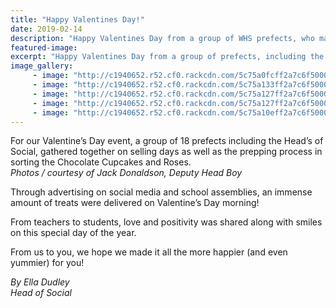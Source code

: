 ```yaml
---
title: "Happy Valentines Day!"
date: 2019-02-14
description: "Happy Valentines Day from a group of WHS prefects, who made it extra special delivering cupcakes and roses..."
featured-image: 
excerpt: "Happy Valentines Day from a group of prefects, including the Head's of Social, who made it extra special delivering cupcakes and roses."
image_gallery:
	 - image: "http://c1940652.r52.cf0.rackcdn.com/5c75a0fcff2a7c6f500005e9/Boxes-of-heart-cupcakes-closeup.jpg"
	 - image: "http://c1940652.r52.cf0.rackcdn.com/5c75a133ff2a7c6f500005fd/Roses.jpg"
	 - image: "http://c1940652.r52.cf0.rackcdn.com/5c75a127ff2a7c6f500005fa/out-and-about.jpg"
	 - image: "http://c1940652.r52.cf0.rackcdn.com/5c75a127ff2a7c6f500005f9/Mrs-Burgess.jpg"
	 - image: "http://c1940652.r52.cf0.rackcdn.com/5c75a10eff2a7c6f500005f1/in-class.jpg"
---
```


<p>For our Valentine&rsquo;s Day event, a group of 18 prefects including the Head&rsquo;s of Social, gathered together on selling days as well as the prepping process in sorting the Chocolate Cupcakes and Roses.<br /><em>Photos / courtesy of&nbsp;Jack Donaldson, Deputy Head Boy</em></p>
<p>Through advertising on social media and school assemblies, an immense amount of treats were delivered on Valentine&rsquo;s Day morning!</p>
<p>From teachers to students, love and positivity was shared along with smiles on this special day of the year.</p>
<p>From us to you, we hope we made it all the more happier (and even yummier) for you!</p>
<p><em>By Ella Dudley</em><br /><em>Head of Social&nbsp;</em></p>

